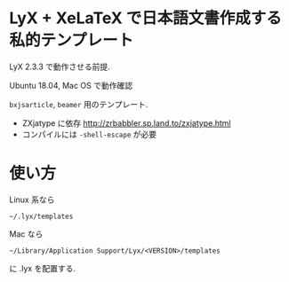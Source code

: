 # LyX + XeLaTeX で日本語文書作成する私的テンプレート
LyX 2.3.3 で動作させる前提.

Ubuntu 18.04, Mac OS で動作確認

`bxjsarticle`, `beamer` 用のテンプレート.

* ZXjatype に依存
http://zrbabbler.sp.land.to/zxjatype.html
* コンパイルには `-shell-escape` が必要

# 使い方
Linux 系なら
```
~/.lyx/templates
```
Mac なら
```
~/Library/Application Support/Lyx/<VERSION>/templates
```
に .lyx を配置する.
